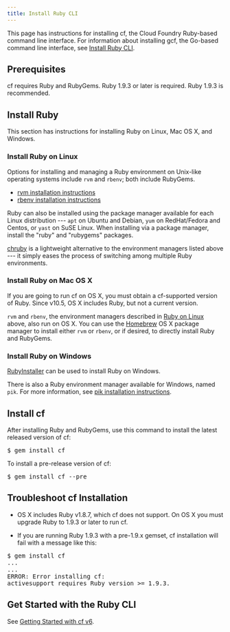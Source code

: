 ```yaml
---
title: Install Ruby CLI
---
```


This page has instructions for installing cf, the Cloud Foundry Ruby-based command line interface. For information about installing gcf, the Go-based command line interface, see [Install Ruby CLI](install-ruby-cli.html).

## <a id="prerequisites"></a>Prerequisites ##

cf requires Ruby and RubyGems. Ruby 1.9.3 or later is required. Ruby 1.9.3 is recommended.

## <a id="prerequisits"></a>Install Ruby ##

This section has instructions for installing Ruby on Linux, Mac OS X, and Windows.


### <a id="linux"></a>Install Ruby on Linux ###

Options for installing and managing a Ruby environment on Unix-like operating systems include `rvm` and `rbenv`; both include RubyGems.

* [rvm installation instructions](https://rvm.io/rvm/install/)
* [rbenv installation instructions](https://github.com/sstephenson/rbenv/#installation)

Ruby can also be installed using the package manager available for each Linux distribution --- `apt` on Ubuntu and Debian, `yum` on RedHat/Fedora and Centos, or `yast` on SuSE Linux. When installing via a package manager, install the "ruby" and "rubygems" packages.

[chruby](https://github.com/postmodern/chruby) is a lightweight alternative to the environment managers listed above --- it simply eases the process of switching among multiple Ruby environments.

### <a id="osx"></a>Install Ruby on Mac OS X ###

If you are going to run cf on OS X, you must obtain a cf-supported version of Ruby.  Since v10.5, OS X includes Ruby, but not a current version.

`rvm` and `rbenv`, the environment managers described in [Ruby on Linux](#linux) above, also run on OS X. You can use the [Homebrew](http://mxcl.github.com/homebrew/) OS X package manager to install either `rvm` or `rbenv`, or if desired, to directly install Ruby and RubyGems.

### <a id="windows"></a>Install Ruby on Windows ###

[RubyInstaller](http://rubyinstaller.org/) can be used to install Ruby on Windows.

There is also a Ruby environment manager available for Windows, named `pik`. For more information, see [pik installation instructions](https://github.com/vertiginous/pik#install).


## <a id='installing'></a>Install cf ##

After installing Ruby and RubyGems, use this command to install the latest released version of cf:

<pre class="terminal">
$ gem install cf
</pre>

To install a pre-release version of cf:

<pre class="terminal">
$ gem install cf --pre
</pre>

## <a id='troubleshooting'></a>Troubleshoot cf Installation ##

* OS X includes Ruby v1.8.7, which cf does not support. On OS X you must upgrade Ruby to 1.9.3 or later to run cf.

* If you are running Ruby 1.9.3 with a pre-1.9.x gemset, cf installation will fail with a message like this:

<pre class="terminal">
$ gem install cf
...
...
ERROR: Error installing cf:
activesupport requires Ruby version >= 1.9.3.
</pre>

## <a id="about"></a>Get Started with the Ruby CLI ##

See [Getting Started with cf v6](ruby-cli.html).